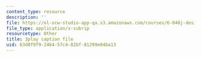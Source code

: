 ```yaml
---
content_type: resource
description: ''
file: https://ol-ocw-studio-app-qa.s3.amazonaws.com/courses/6-046j-design-and-analysis-of-algorithms-spring-2015/63d0f9f9246457c482bf81299e04ba13_G7mqtB6npfE.vtt
file_type: application/x-subrip
resourcetype: Other
title: 3play caption file
uid: 63d0f9f9-2464-57c4-82bf-81299e04ba13
---
```

